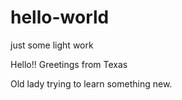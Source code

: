 # hello-world

just some light work

Hello!! Greetings from Texas

Old lady trying to learn something new.
